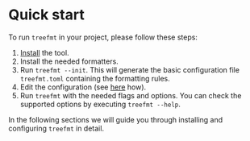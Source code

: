 # Quick start

To run `treefmt` in your project, please follow these steps:

1. [Install] the tool.
2. Install the needed formatters.
3. Run `treefmt --init`. This will generate the basic configuration file `treefmt.toml` containing the formatting rules.
4. Edit the configuration (see [here] how).
5. Run `treefmt` with the needed flags and options. You can check the supported options by executing `treefmt --help`.

In the following sections we will guide you through installing and configuring `treefmt` in detail.

[install]: installation.md
[here]: formatters-spec.md
